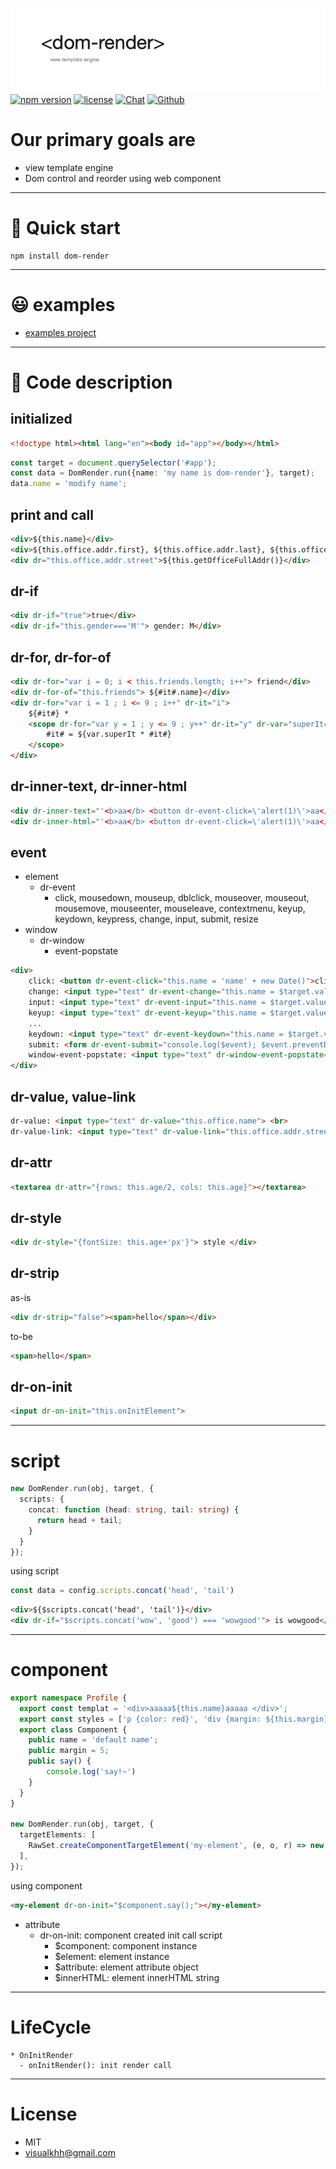 ![Single Page Application Framworks](assets/banner.png)
[![npm version](https://img.shields.io/badge/npm-v1.0.44-blue)](https://www.npmjs.com/package/dom-render) [![license](https://img.shields.io/badge/license-MIT-green)](LICENSE.md) [![Chat](https://img.shields.io/badge/discord-20%20online-brightgreen?logo=discord)](https://discord.gg/PW56dpns) [![Github](https://img.shields.io/badge/-github-black?logo=github)](https://github.com/visualkhh/dom-render)
# Our primary goals are
- view template engine
- Dom control and reorder using web component
---

# 🚀 Quick start 
```shell
npm install dom-render
````
---
# 😃 examples
- [examples project](./example)
--- 

# 📄 Code description
## initialized
```html
<!doctype html><html lang="en"><body id="app"></body></html>
```
```typescript
const target = document.querySelector('#app');
const data = DomRender.run({name: 'my name is dom-render'}, target);
data.name = 'modify name';
```
## print and call
```html
<div>${this.name}</div>
<div>${this.office.addr.first}, ${this.office.addr.last}, ${this.office.addr.street} (${this.office.name})</div>
<div dr="this.office.addr.street">${this.getOfficeFullAddr()}</div>
```
## dr-if
```html
<div dr-if="true">true</div>
<div dr-if="this.gender==='M'"> gender: M</div>
```
## dr-for, dr-for-of
```html
<div dr-for="var i = 0; i < this.friends.length; i++"> friend</div>
<div dr-for-of="this.friends"> ${#it#.name}</div>
<div dr-for="var i = 1 ; i <= 9 ; i++" dr-it="i">
    ${#it#} *
    <scope dr-for="var y = 1 ; y <= 9 ; y++" dr-it="y" dr-var="superIt=#it#" dr-strip="true">
        #it# = ${var.superIt * #it#}
    </scope>
</div>
```

## dr-inner-text, dr-inner-html
```html
<div dr-inner-text="'<b>aa</b> <button dr-event-click=\'alert(1)\'>aa</button>'"> friend</div>
<div dr-inner-html="'<b>aa</b> <button dr-event-click=\'alert(1)\'>aa</button>'"> friend</div>
```

## event
- element
  - dr-event
    - click, mousedown, mouseup, dblclick, mouseover, mouseout, mousemove, mouseenter, mouseleave, contextmenu, keyup, keydown, keypress, change, input, submit, resize
- window
  - dr-window
    - event-popstate
```html
<div>
    click: <button dr-event-click="this.name = 'name' + new Date()">click</button> <br>
    change: <input type="text" dr-event-change="this.name = $target.value"> <br>
    input: <input type="text" dr-event-input="this.name = $target.value"> <br>
    keyup: <input type="text" dr-event-keyup="this.name = $target.value"> <br>
    ...
    keydown: <input type="text" dr-event-keydown="this.name = $target.value"><br>
    submit: <form dr-event-submit="console.log($event); $event.preventDefault();"><input type="text"> <button type="submit">submit</button></form><br>
    window-event-popstate: <input type="text" dr-window-event-popstate="alert(this.name)"><br>
</div>
```

## dr-value, value-link
```html
dr-value: <input type="text" dr-value="this.office.name"> <br>
dr-value-link: <input type="text" dr-value-link="this.office.addr.street"> <br>
```

## dr-attr
```html
<textarea dr-attr="{rows: this.age/2, cols: this.age}"></textarea>
```

## dr-style
```html
<div dr-style="{fontSize: this.age+'px'}"> style </div>
```


## dr-strip
as-is
```html
<div dr-strip="false"><span>hello</span></div>
```
to-be
```html
<span>hello</span>
```

## dr-on-init
```html
<input dr-on-init="this.onInitElement">
```
---

# script
```typescript
new DomRender.run(obj, target, {
  scripts: {
    concat: function (head: string, tail: string) {
      return head + tail; 
    }
  }
});
```
using script
```typescript
const data = config.scripts.concat('head', 'tail')
```
```html
<div>${$scripts.concat('head', 'tail')}</div>
<div dr-if="$scripts.concat('wow', 'good') === 'wowgood'"> is wowgood</div>
```

---
# component
```typescript
export namespace Profile {
  export const templat = '<div>aaaaa${this.name}aaaaa </div>';
  export const styles = ['p {color: red}', 'div {margin: ${this.margin} + \'px\' }'];
  export class Component {
    public name = 'default name';
    public margin = 5;
    public say() {
        console.log('say!~')
    }
  }
}

new DomRender.run(obj, target, {
  targetElements: [
    RawSet.createComponentTargetElement('my-element', (e, o, r) => new Profile.Component(), Profile.templat, Profile.styles, scripts)
  ],
});
```
using component
```html
<my-element dr-on-init="$component.say();"></my-element>
```
- attribute
  - dr-on-init: component created init call script
    - $component: component  instance
    - $element: element instance
    - $attribute: element attribute object
    - $innerHTML: element innerHTML string
---

# LifeCycle
```
* OnInitRender
  - onInitRender(): init render call
```
----
# License
* MIT
* visualkhh@gmail.com
